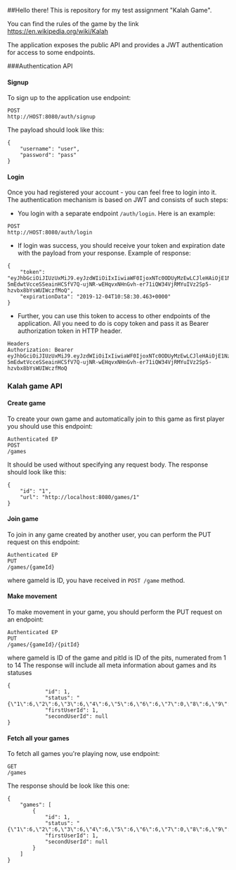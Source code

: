 ##Hello there!
This is repository for my test assignment "Kalah Game".

You can find the rules of the game by the link https://en.wikipedia.org/wiki/Kalah

The application exposes the public API and provides a JWT authentication for access to some endpoints.

###Authentication API
#### Signup
To sign up to the application use endpoint:
```
POST
http://HOST:8080/auth/signup
```
The payload should look like this:
```
{
    "username": "user",
    "password": "pass"
}
```
#### Login
Once you had registered your account - you can feel free to login into it. The authentication mechanism
is based on JWT and consists of such steps:
* You login with a separate endpoint ``/auth/login``. Here is an example: 
```
POST
http://HOST:8080/auth/login
```
* If login was success, you should receive your token and expiration date with the payload from your response.
Example of response:
```
{
    "token": "eyJhbGciOiJIUzUxMiJ9.eyJzdWIiOiIxIiwiaWF0IjoxNTc0ODUyMzEwLCJleHAiOjE1NzU0NTcxMTB9.O-5mEdwtVcceSSeainHCSfV7Q-ujNR-wEHqvxNHnGvh-er71iQW34VjRMYuIVz2Sp5-hzvbx8bYsWUIWczfMoQ",
    "expirationData": "2019-12-04T10:58:30.463+0000"
}
```
* Further, you can use this token to access to other endpoints of the application. All you need to do is copy token and
pass it as Bearer authorization token in HTTP header.
```
Headers
Authorization: Bearer eyJhbGciOiJIUzUxMiJ9.eyJzdWIiOiIxIiwiaWF0IjoxNTc0ODUyMzEwLCJleHAiOjE1NzU0NTcxMTB9.O-5mEdwtVcceSSeainHCSfV7Q-ujNR-wEHqvxNHnGvh-er71iQW34VjRMYuIVz2Sp5-hzvbx8bYsWUIWczfMoQ 
```

### Kalah game API
#### Create game
To create your own game and automatically join to this game as first player you should use this endpoint: 
```
Authenticated EP
POST
/games
```
It should be used without specifying any request body.
The response should look like this:
```
{
    "id": "1",
    "url": "http://localhost:8080/games/1"
}
```
#### Join game
To join in any game created by another user, you can perform the PUT request on this endpoint:
```
Authenticated EP
PUT
/games/{gameId}
```
where gameId is ID, you have received in ``POST /game`` method.
#### Make movement
To make movement in your game, you should perform the PUT request on an endpoint:
```
Authenticated EP
PUT
/games/{gameId}/{pitId}

```
where gameId is ID of the game and pitId is ID of the pits, numerated from 1 to 14
The response will include all meta information about games and its statuses
```
{
            "id": 1,
            "status": "{\"1\":6,\"2\":6,\"3\":6,\"4\":6,\"5\":6,\"6\":6,\"7\":0,\"8\":6,\"9\":6,\"10\":6,\"11\":6,\"12\":6,\"13\":6,\"14\":0}",
            "firstUserId": 1,
            "secondUserId": null
}
```
#### Fetch all your games
To fetch all games you're playing now, use endpoint:
```
GET
/games
```
The response should be look like this one:
```
{
    "games": [
        {
            "id": 1,
            "status": "{\"1\":6,\"2\":6,\"3\":6,\"4\":6,\"5\":6,\"6\":6,\"7\":0,\"8\":6,\"9\":6,\"10\":6,\"11\":6,\"12\":6,\"13\":6,\"14\":0}",
            "firstUserId": 1,
            "secondUserId": null
        }
    ]
}
```